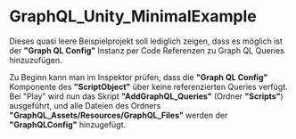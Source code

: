 # GraphQL_Unity_MinimalExample

Dieses quasi leere Beispielprojekt soll lediglich zeigen, dass es möglich ist der **"Graph QL Config"** Instanz per Code Referenzen zu Graph QL Queries hinzuzufügen.

Zu Beginn kann man im Inspektor prüfen, dass die **"Graph QL Config"** Komponente des **"ScriptObject"** über keine referenzierten Queries verfügt.
Bei "Play" wird nun das Skript **"AddGraphQL_Queries"** (Ordner **"Scripts"**) ausgeführt, und alle Dateien des Ordners **"GraphQL_Assets/Resources/GraphQL_Files"** werden der **"GraphQLConfig"** hinzugefügt.

